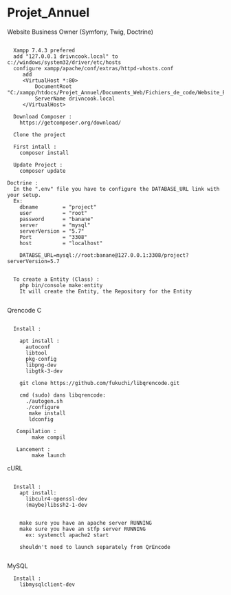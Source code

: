 # Projet_Annuel

Website Business Owner (Symfony, Twig, Doctrine)
~~~~~~~~~~~~~~~~~~~~~~~~~~~~~~~~~~~~~~~~~~~~~~~~~~~~~~~~~~~~~~~~~~~~~~~~~~~~~~~~~~~

  Xampp 7.4.3 prefered
  add "127.0.0.1 drivncook.local" to c://windows/system32/driver/etc/hosts
  configure xampp/apache/conf/extras/httpd-vhosts.conf
     add 
     <VirtualHost *:80>
         DocumentRoot "C:/xampp/htdocs/Projet_Annuel/Documents_Web/Fichiers_de_code/Website_Business_Owner/public/"
         ServerName drivncook.local
     </VirtualHost>

  Download Composer :
    https://getcomposer.org/download/

  Clone the project

  First intall :
    composer install

  Update Project : 
    composer update

Doctrine : 
  In the ".env" file you have to configure the DATABASE_URL link with your setup.
  Ex: 
    dbname        = "project"
    user          = "root"
    password      = "banane"
    server        = "mysql"
    serverVersion = "5.7"
    Port          = "3308"
    host          = "localhost"
    
    DATABSE_URL=mysql://root:banane@127.0.0.1:3308/project?serverVersion=5.7
    
  
  To create a Entity (Class) : 
    php bin/console make:entity
    It will create the Entity, the Repository for the Entity
    
~~~~~~~~~~~~~~~~~~~~~~~~~~~~~~~~~~~~~~~~~~~~~~~~~~~~~~~~~~~~~~~~~~~~~~~~~~~~~~~~~~~~~~~~~~~~~~~~
Qrencode C
~~~~~~~~~~~~~~~~~~~~~~~~~~~~~~~~~~~~~~~~~~~~~~~~~~~~~~~~~~~~~~~~~~~~~~~~~~~~~~~~~~~~~~~~~~~~~~~~

  Install :
  
    apt install :
      autoconf
      libtool
      pkg-config
      libpng-dev
      libgtk-3-dev
    
    git clone https://github.com/fukuchi/libqrencode.git
    
    cmd (sudo) dans libqrencode: 
      ./autogen.sh
      ./configure
       make install
       ldconfig
   
   Compilation : 
        make compil
   
   Lancement : 
        make launch
~~~~~~~~~~~~~~~~~~~~~~~~~~~~~~~~~~~~~~~~~~~~~~~~~~~~~~~~~~~~~~~~~~~~~~~~~~~~~~~~~~~~~~~~~~~~~~~~
cURL
~~~~~~~~~~~~~~~~~~~~~~~~~~~~~~~~~~~~~~~~~~~~~~~~~~~~~~~~~~~~~~~~~~~~~~~~~~~~~~~~~~~~~~~~~~~~~~~~

  Install : 
    apt install:
      libculr4-openssl-dev
      (maybe)libssh2-1-dev


    make sure you have an apache server RUNNING
    make sure you have an stfp server RUNNING
      ex: systemctl apache2 start

    shouldn't need to launch separately from QrEncode


~~~~~~~~~~~~~~~~~~~~~~~~~~~~~~~~~~~~~~~~~~~~~~~~~~~~~~~~~~~~~~~~~~~~~~~~~~~~~~~~~~~~~~~~~~~~~~~~
MySQL
~~~~~~~~~~~~~~~~~~~~~~~~~~~~~~~~~~~~~~~~~~~~~~~~~~~~~~~~~~~~~~~~~~~~~~~~~~~~~~~~~~~~~~~~~~~~~~~~
  Install :
    libmysqlclient-dev
    